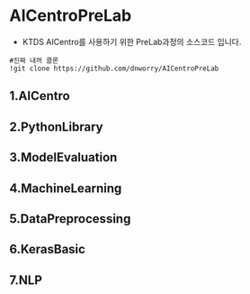 # AICentroPreLab
* KTDS AICentro를 사용하기 위한 PreLab과정의 소스코드 입니다. 
```
#진짜 내꺼 클론
!git clone https://github.com/dnworry/AICentroPreLab
```
## 1.AICentro
## 2.PythonLibrary
## 3.ModelEvaluation
## 4.MachineLearning
## 5.DataPreprocessing
## 6.KerasBasic
## 7.NLP


